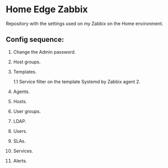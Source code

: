 # Home Edge Zabbix
Repository with the settings used on my Zabbix on the Home environment.

## Config sequence:
1. Change the Admin password.

1. Host groups.

1. Templates.

    1.1 Service filter on the template Systemd by Zabbix agent 2.

1. Agents.

1. Hosts.

1. User groups.

1. LDAP.

1. Users.

1. SLAs.

1. Services.

1. Alerts.
